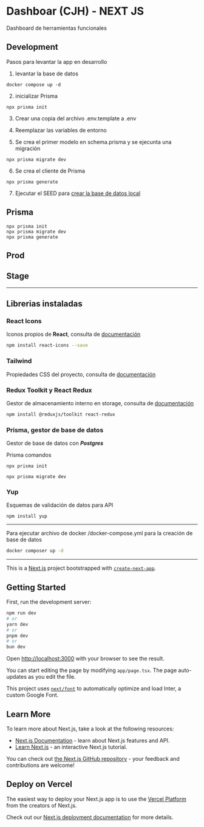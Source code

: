 # Dashboar (CJH) - NEXT JS

Dashboard de herramientas funcionales 

## Development
Pasos para levantar la app en desarrollo

1. levantar la base de datos
```
docker compose up -d
```

2. inicializar Prisma
```
npx prisma init
```

3. Crear una copia del archivo .env.template a .env
4. Reemplazar las variables de entorno

5. Se crea el primer modelo en schema.prisma y se ejecunta una migración
```
npx prisma migrate dev
```
6. Se crea el cliente de Prisma 
```
npx prisma generate
```
7. Ejecutar el SEED para [crear la base de datos local](localhost:3000/api/seed)

## Prisma
```
npx prisma init
npx prisma migrate dev
npx prisma generate
```

## Prod

## Stage
____________________________________________________________________________________________________________

## Librerias instaladas

### React Icons

Iconos propios de **React**, consulta de [documentación](https://react-icons.github.io/react-icons/)

```bash
npm install react-icons --save
```
### Tailwind

Propiedades CSS del proyecto, consulta de [documentación](https://tailwindcss.com/docs/installation)

### Redux Toolkit y React Redux

Gestor de almacenamiento interno en storage, consulta de [documentación](https://redux-toolkit.js.org/introduction/getting-started)

```bash
npm install @reduxjs/toolkit react-redux
```
### Prisma, gestor de base de datos

Gestor de base de datos con ***Postgres***

Prisma comandos

```
npx prisma init

npx prisma migrate dev
```

### Yup 

Esquemas de validación de datos para API

```
npm install yup
```
____________________________________________________________________________________________________________

Para ejecutar archivo de docker /docker-compose.yml para la creación de base de datos

```bash
docker composer up -d
```

____________________________________________________________________________________________________________

This is a [Next.js](https://nextjs.org/) project bootstrapped with [`create-next-app`](https://github.com/vercel/next.js/tree/canary/packages/create-next-app).

## Getting Started

First, run the development server:

```bash
npm run dev
# or
yarn dev
# or
pnpm dev
# or
bun dev
```

Open [http://localhost:3000](http://localhost:3000) with your browser to see the result.

You can start editing the page by modifying `app/page.tsx`. The page auto-updates as you edit the file.

This project uses [`next/font`](https://nextjs.org/docs/basic-features/font-optimization) to automatically optimize and load Inter, a custom Google Font.

## Learn More

To learn more about Next.js, take a look at the following resources:

- [Next.js Documentation](https://nextjs.org/docs) - learn about Next.js features and API.
- [Learn Next.js](https://nextjs.org/learn) - an interactive Next.js tutorial.

You can check out [the Next.js GitHub repository](https://github.com/vercel/next.js/) - your feedback and contributions are welcome!

## Deploy on Vercel

The easiest way to deploy your Next.js app is to use the [Vercel Platform](https://vercel.com/new?utm_medium=default-template&filter=next.js&utm_source=create-next-app&utm_campaign=create-next-app-readme) from the creators of Next.js.

Check out our [Next.js deployment documentation](https://nextjs.org/docs/deployment) for more details.
